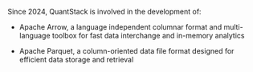 
Since 2024, QuantStack is involved in the development of:

- Apache Arrow, a language independent columnar format and multi-language toolbox for fast data interchange and in-memory analytics

- Apache Parquet, a column-oriented data file format designed for efficient data storage and retrieval